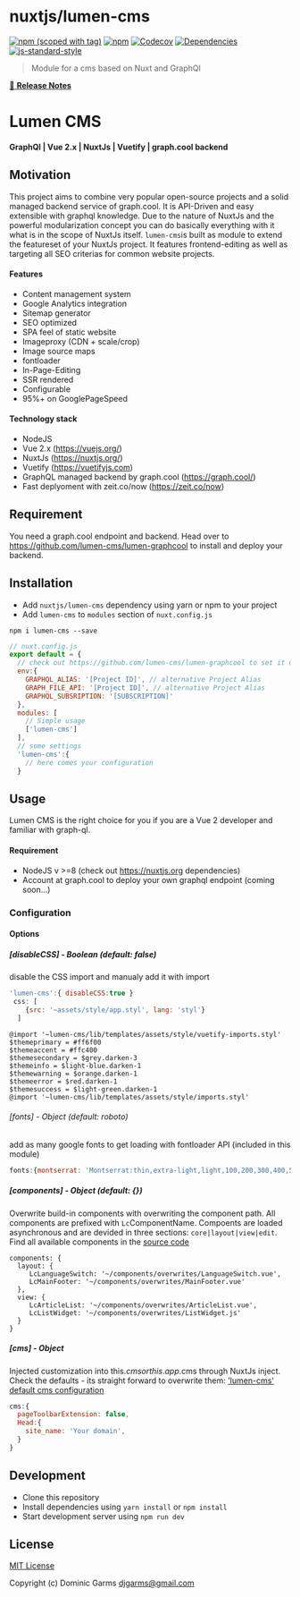 # nuxtjs/lumen-cms
[![npm (scoped with tag)](https://img.shields.io/npm/v/lumen-cms/latest.svg?style=flat-square)](https://npmjs.com/package/lumen-cms)
[![npm](https://img.shields.io/npm/dt/lumen-cms.svg?style=flat-square)](https://npmjs.com/package/lumen-cms)
[![Codecov](https://img.shields.io/codecov/c/github/lumen-cms/lumen-cms.svg?style=flat-square)](https://codecov.io/gh/lumen-cms/lumen-cms)
[![Dependencies](https://david-dm.org/lumen-cms/lumen-cms.svg?style=flat-square)](https://david-dm.org/lumen-cms/lumen-cms)
[![js-standard-style](https://img.shields.io/badge/code_style-standard-brightgreen.svg?style=flat-square)](http://standardjs.com)

> Module for a cms based on Nuxt and GraphQl

[📖 **Release Notes**](./CHANGELOG.md)

# Lumen CMS 
#### GraphQl | Vue 2.x | NuxtJs | Vuetify | graph.cool backend

## Motivation
This project aims to combine very popular open-source projects and a solid managed backend service of graph.cool. It is API-Driven and easy extensible with graphql knowledge. Due to the nature of NuxtJs and the powerful modularization concept you can do basically everything with it what is in the scope of NuxtJs itself. `lumen-cms`is built as module to extend the featureset of your NuxtJs project. It features frontend-editing as well as targeting all SEO criterias for common website projects.

#### Features
* Content management system
* Google Analytics integration
* Sitemap generator
* SEO optimized 
* SPA feel of static website
* Imageproxy (CDN + scale/crop)
* Image source maps
* fontloader
* In-Page-Editing
* SSR rendered
* Configurable
* 95%+ on GooglePageSpeed

#### Technology stack
* NodeJS
* Vue 2.x (https://vuejs.org/)
* NuxtJs (https://nuxtjs.org/)
* Vuetify (https://vuetifyjs.com)
* GraphQL managed backend by graph.cool (https://graph.cool/)
* Fast deplyoment with zeit.co/now (https://zeit.co/now)

## Requirement
You need a graph.cool endpoint and backend. Head over to https://github.com/lumen-cms/lumen-graphcool to install and deploy your backend.

## Installation
- Add `nuxtjs/lumen-cms` dependency using yarn or npm to your project
- Add `lumen-cms` to `modules` section of `nuxt.config.js`
```
npm i lumen-cms --save
```

```js
// nuxt.config.js
export default = {
  // check out https://github.com/lumen-cms/lumen-graphcool to set it up
  env:{
    GRAPHQL_ALIAS: '[Project ID]', // alternative Project Alias
    GRAPH_FILE_API: '[Project ID]', // alternative Project Alias
    GRAPHQL_SUBSRIPTION: '[SUBSCRIPTION]'
  },
  modules: [
    // Simple usage
    ['lumen-cms']
  ],
  // some settings
  'lumen-cms':{
    // here comes your configuration
  }
```

## Usage

Lumen CMS is the right choice for you if you are a Vue 2 developer and familiar with graph-ql.

#### Requirement
* NodeJS v >=8 (check out https://nuxtjs.org dependencies)
* Account at graph.cool to deploy your own graphql endpoint (coming soon...)

### Configuration

#### Options

##### [disableCSS] - Boolean (default: false)
disable the CSS import and manualy add it with import
```js
'lumen-cms':{ disableCSS:true } 
 css: [
    {src: '~assets/style/app.styl', lang: 'styl'}
  ]
```
```stylus
@import '~lumen-cms/lib/templates/assets/style/vuetify-imports.styl'
$themeprimary = #ff6f00
$themeaccent = #ffc400
$themesecondary = $grey.darken-3
$themeinfo = $light-blue.darken-1
$themewarning = $orange.darken-1
$themeerror = $red.darken-1
$themesuccess = $light-green.darken-1
@import '~lumen-cms/lib/templates/assets/style/imports.styl'
```

###### [fonts] - Object (default: roboto)
add as many google fonts to get loading with fontloader API (included in this module)
```js
fonts:{montserrat: 'Montserrat:thin,extra-light,light,100,200,300,400,500,600,700,800'}
```

##### [components] - Object (default: {})

Overwrite build-in components with overwriting the component path. All components are prefixed with `Lc`ComponentName. Compoents are loaded asynchronous and are devided in three sections: `core|layout|view|edit`. Find all available components in the [source code](/lib/templates/plugins/components) 

```
components: {
  layout: {
     LcLanguageSwitch: '~/components/overwrites/LanguageSwitch.vue',
     LcMainFooter: '~/components/overwrites/MainFooter.vue'
  },
  view: {
     LcArticleList: '~/components/overwrites/ArticleList.vue',
     LcListWidget: '~/components/overwrites/ListWidget.js'
  }
}
```

##### [cms] - Object 

Injected customization into this.$cms or this.app.$cms through NuxtJs inject. Check the defaults - its straight forward to overwrite them:
['lumen-cms' default cms configuration](lib/defaults.js)
```js
cms:{
  pageToolbarExtension: false,
  Head:{
    site_name: 'Your domain',
  }
}

```


## Development

- Clone this repository
- Install dependencies using `yarn install` or `npm install`
- Start development server using `npm run dev`

## License

[MIT License](./LICENSE)

Copyright (c) Dominic Garms <djgarms@gmail.com>
